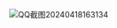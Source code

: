 ![QQ截图20240418163134](https://github.com/1250890838/BeliefMusicPlayer/assets/57135698/c47f59cc-95bd-4b3a-badc-aeb60edc2c0f)
